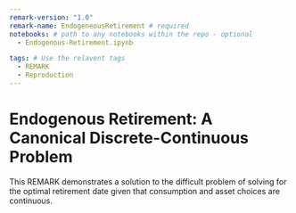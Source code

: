 ```yaml
---
remark-version: "1.0"
remark-name: EndogeneousRetirement # required
notebooks: # path to any notebooks within the repo - optional
  - Endogenous-Retirement.ipynb

tags: # Use the relavent tags
  - REMARK
  - Reproduction
---
```


# Endogenous Retirement: A Canonical Discrete-Continuous Problem

This REMARK demonstrates a solution to the difficult problem of solving for the optimal retirement date given that consumption and asset choices are continuous.

